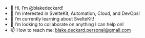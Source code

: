 - 👋 Hi, I’m @blakedeckard!
- 👀 I’m interested in SvelteKit, Automation, Cloud, and DevOps!
- 🌱 I’m currently learning about SvelteKit!
- 💞️ I’m looking to collaborate on anything I can help on!
- 📫 How to reach me: blake.deckard.personal@gmail.com

<!---
blakedeckard/blakedeckard is a ✨ special ✨ repository because its `README.md` (this file) appears on your GitHub profile.
You can click the Preview link to take a look at your changes.
--->
